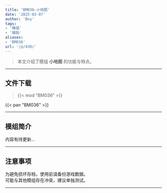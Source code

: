 ```yaml
---
title: 'BM036-小地图'
date: '2025-03-07'
author: 'Bny'
tags:
- '模组'
- '辅助'
aliases:
- 'BM036'
url: '/p/430/'
---
```


> 本文介绍了模组 **小地图** 的功能与特点。

---

## 文件下载  

> {{< mod "BM036" >}}  

{{< pan "BM036" >}}  

---

## 模组简介

>  
内容有待更新...  

---

## 注意事项

>  
为避免损坏存档，使用前请备份游戏数据。  
可能与其他模组存在冲突，建议单独测试。  

---

